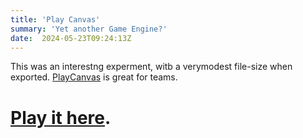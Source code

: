 ```yaml
---
title: 'Play Canvas'
summary: 'Yet another Game Engine?'
date:  2024-05-23T09:24:13Z
---
```


This was an interestng experment, witb a verymodest file-size when exported.
[PlayCanvas](https://playcanvas.com/) is great for teams.

# [Play it here](play.html).
